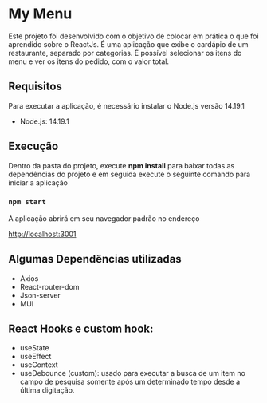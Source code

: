 
  

# My Menu

  

Este projeto foi desenvolvido com o objetivo de colocar em prática o que foi aprendido sobre o ReactJs. É uma aplicação que exibe o cardápio de um restaurante, separado por categorias. É possível selecionar os itens do menu e ver os itens do pedido, com o valor total.

  

## Requisitos

Para executar a aplicação, é necessário instalar o Node.js versão 14.19.1

  

- Node.js: 14.19.1

  

## Execução

Dentro da pasta do projeto, execute **npm install** para baixar todas as dependências do projeto e em seguida execute o seguinte comando para iniciar a aplicação
 
### `npm start`
  
A aplicação abrirá em seu navegador padrão no endereço

[http://localhost:3001](http://localhost:3001)

  ## Algumas Dependências utilizadas
  
 - Axios
 - React-router-dom
 - Json-server
 - MUI

  
## React Hooks e custom hook:

  - useState
- useEffect
- useContext
- useDebounce (custom): usado para executar a busca de um item no campo de pesquisa somente após um determinado tempo desde a última digitação.